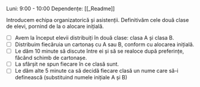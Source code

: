 Luni: 9:00 - 10:00
Dependențe: [[_Readme]]

Introducem echipa organizatorică și asistenții. Definitivăm cele două clase de elevi, pornind de la o alocare inițială.

- [ ] Avem la început elevii distribuiți în două clase: clasa A și clasa B.
- [ ] Distribuim fiecăruia un cartonaș cu A sau B, conform cu alocarea inițială.
- [ ] Le dăm 10 minute să discute între ei și să se realoce după preferințe, făcând schimb de cartonașe.
- [ ] La sfârșit ne spun fiecare în ce clasă sunt.
- [ ] Le dăm alte 5 minute ca să decidă fiecare clasă un nume care să-i definească (substituind numele inițiale A și B)